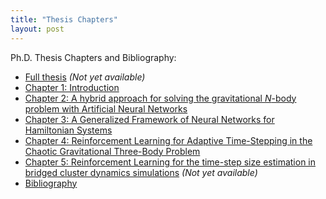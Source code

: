 ```yaml
---
title: "Thesis Chapters"
layout: post
---
```


Ph.D. Thesis Chapters and Bibliography:
- [Full thesis](Thesis.pdf) *(Not yet available)*
- [Chapter 1: Introduction](Introduction_v1.pdf)
- [Chapter 2: A hybrid approach for solving the gravitational *N*-body problem with Artificial Neural Networks](Chapter2.pdf)
- [Chapter 3: A Generalized Framework of Neural Networks for Hamiltonian Systems](Chapter3.pdf)
- [Chapter 4: Reinforcement Learning for Adaptive Time-Stepping in the Chaotic Gravitational Three-Body Problem](Chapter4.pdf)
- [Chapter 5: Reinforcement Learning for the time-step size estimation in bridged cluster dynamics simulations](Chapter5.pdf) *(Not yet available)*
- [Bibliography](bibliography.pdf) 

